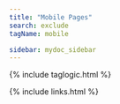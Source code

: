 ```yaml
---
title: "Mobile Pages"
search: exclude
tagName: mobile

sidebar: mydoc_sidebar
---
```


{% include taglogic.html %}

{% include links.html %}
